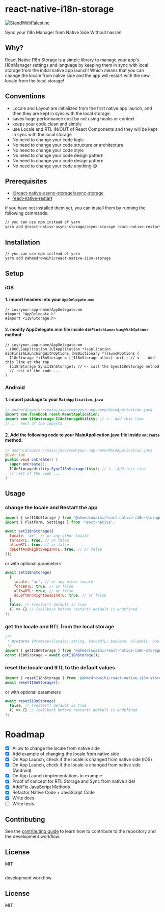 # react-native-i18n-storage

[![StandWithPalestine](https://raw.githubusercontent.com/TheBSD/StandWithPalestine/main/badges/StandWithPalestine.svg)](https://www.youtube.com/watch?v=ter3AWaft1w)

Sync your I18n Manager from Native Side Without hassle!

## Why?

React Native I18n Storage is a simple library to manage your app's I18nManager settings and language by keeping them in sync with local storage from the initial native app launch!
Which means that you can change the locale from native side and the app will restart with the new locale from the local storage!

## Conventions

- Locale and Layout are initialized from the first native app launch, and then they are kept in sync with the local storage.
- saves huge performance cost by not using hooks or context
- keeps your code clean and simple
- use Locale and RTL IN/OUT of React Components and they will be kept in sync with the local storage
- No need to change your code logic
- No need to change your code structure or architecture
- No need to change your code style
- No need to change your code design pattern
- No need to change your code design pattern
- No need to change your code anything 😅

## Prerequisites

- [@react-native-async-storage/async-storage](https://www.npmjs.com/package/@react-native-async-storage/async-storage)
- [react-native-restart](https://www.npmjs.com/package/react-native-restart)

if you have not installed them yet, you can install them by running the following commands:

```sh
// you can use npm instead of yarn
yarn add @react-native-async-storage/async-storage react-native-restart
```

## Installation

```sh
// you can use npm instead of yarn
yarn add @ahmedrowaihi/react-native-i18n-storage
```

## Setup

### iOS

#### 1. import headers into your `AppDelegate.mm`:

```objc
// ios/your-app-name/AppDelegate.mm
#import "AppDelegate.h"
#import <I18nStorage.h>
```

#### 2. modify AppDelegate.mm file inside `didFinishLaunchingWithOptions` method:

```objc
// ios/your-app-name/AppDelegate.mm
- (BOOL)application:(UIApplication *)application didFinishLaunchingWithOptions:(NSDictionary *)launchOptions {
  I18nStorage *i18nStorage = [[I18nStorage alloc] init]; // <--- Add this line at the top
  [i18nStorage SyncI18nStorage]; // <- call the SyncI18nStorage method
  // rest of the code ...
}
```

### Android

#### 1. import package to your `MainApplication.java`

```java
// android/app/src/main/java/com/your-app-name/MainApplication.java
import com.facebook.react.ReactApplication;
import com.i18nstorage.I18nStorageUtility; // <-- Add this line
// ... rest of the imports
```

#### 2. Add the following code to your MainApplication.java file inside `onCreate` method:

```java
// android/app/src/main/java/com/your-app-name/MainApplication.java
@Override
public void onCreate() {
  super.onCreate();
  I18nStorageUtility.SyncI18nStorage(this); // <-- Add this line
  // rest of the code ...
}
```

## Usage

### change the locale and Restart the app

```js
import { setI18nStorage } from '@ahmedrowaihi/react-native-i18n-storage';
import { Platform, Settings } from 'react-native';

await setI18nStorage({
  locale: 'ar', // or any other locale
  forceRTL: true, // or false
  allowRTL: true, // or false
  doLeftAndRightSwapInRTL: true, // or false
});
```

or with optional parameters

```js
await setI18nStorage(
  {
    locale: 'ar', // or any other locale
    forceRTL: true, // or false
    allowRTL: true, // or false
    doLeftAndRightSwapInRTL: true, // or false
  },
  false, // (restart) default is true
  () => {} // (callback before restart) default is undefined
);
```

### get the locale and RTL from the local storage

```js
/**
 * @returns {Promise<{locale: string, forceRTL: boolean, allowRTL: boolean, doLeftAndRightSwapInRTL: boolean}>}
 */
import { getI18nStorage } from '@ahmedrowaihi/react-native-i18n-storage';
const I18nStorage = await getI18nStorage();
```

### reset the locale and RTL to the default values

```js
import { resetI18nStorage } from '@ahmedrowaihi/react-native-i18n-storage';
await resetI18nStorage();
```

or with optional parameters

```js
await resetI18nStorage(
  false, // (restart) default is true
  () => {} // (callback before restart) default is undefined
);
```

# Roadmap

- [x] Allow to change the locale from native side
- [x] Add example of changing the locale from native side
- [x] On App Launch, check if the locale is changed from native side (iOS)
- [x] On App Launch, check if the locale is changed from native side (Android)
- [x] On App Launch implementations to example
- [x] Proof of concept for RTL Storage and Sync from native side!
- [x] Add/Fix JavaScript Methods
- [x] Refactor Native Code + JavaScript Code
- [x] Write docs
- [ ] Write tests

## Contributing

See the [contributing guide](CONTRIBUTING.md) to learn how to contribute to the repository and the development workflow.

## License

MIT

```

```

development workflow.

## License

MIT

